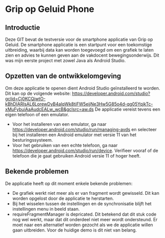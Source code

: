 # Grip op Geluid Phone
 ## Introductie
 Deze GIT bevat de testversie voor de smartphone applicatie van Grip op Geluid. De smartphone applicatie is een startpunt voor een toekomstige uitbreiding, waarbij data kan worden toegevoegd om een grafiek te laten zien en advies te kunnen geven aan de vakdocent bewegingsonderwijs. Dit was mijn eerste project met zowel Java als Android Studio.
## Opzetten van de ontwikkelomgeving
Om deze applicatie te openen dient Android Studio geïnstalleerd te worden. Dit kan op de volgende website: https://developer.android.com/studio?gclid=Cj0KCQjwtO-kBhDIARIsAL6LorewDyB4alqWk8tiFW5eijNe3Hw5G85o4d-qg05YqjkTc-xMuFybuiAaAudcEALw_wcB&gclsrc=aw.ds
De applicatie vereist tevens een eigen telefoon of een emulator.
- Voor het installeren van een emulator, ga naar https://developer.android.com/studio/run/managing-avds en selecteer bij het installeren een Android emulator met versie 11 van het besturingssysteem.
- Voor het gebruiken van een echte telefoon, ga naar https://developer.android.com/studio/run/device. Verifieer vooraf of de telefoon die je gaat gebruiken Android versie 11 of hoger heeft.
## Bekende problemen
De applicatie heeft op dit moment enkele bekende problemen:
- De grafiek werkt niet meer als er van fragment wordt gewisseld. Dit kan worden opgelost door de applicatie te herstarten.
- Bij het wisselen tussen de instellingen en de synchronisatie blijft het instellingen menu in beeld staan.
- requireFragmentManager is depricated. Dit betekend dat dit stuk code nog wel werkt, maar dat dit onderdeel niet meer wordt ondersteund. Er moet naar een alternatief worden gezocht als we de applicatie willen gaan uitbreiden. Voor de huidige demo is dit niet van belang.
